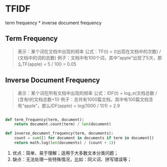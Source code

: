 # TFIDF
term frequency * inverse document frequency

## Term Frequency
> 表示：某个词在文档中出现的频率
> 公式：TF(t) = (t出现在文档中的次数) / (文档中的词的总数)
> 例子：文档中有100个词，其中“apple”出现了5次，那么TF(apple) = 5 / 100 = 0.05

## Inverse Document Frequency
> 表示：某个词在所有文档中出现的频率
> 公式：IDF(t) = log_e(文档总数 / (含有t的文档总数+1))
> 例子：总共有1000篇文档，其中有100篇文档含有“apple”，那么IDF(apple) = log(1000 / 101) = 2.9

```python

def term_frequency(term, document):
    return document.count(term) / len(document)

def inverse_document_frequency(term, documents):
    count = sum([1 for document in documents if term in document])
    return math.log(len(documents) / (count + 1))
```

1. 优点：简单、易于理解；适用于大多数文本分类问题；
2. 缺点：无法处理一些特殊情况，比如：同义词、拼写错误等；